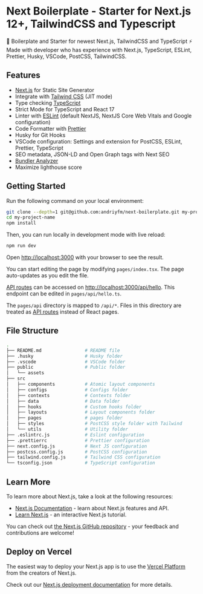 # Next Boilerplate - Starter for Next.js 12+, TailwindCSS and Typescript

🚀 Boilerplate and Starter for newest Next.js, TailwindCSS and TypeScript ⚡️ Made with developer who has experience with Next.js, TypeScript, ESLint, Prettier, Husky, VSCode, PostCSS, TailwindCSS.

## Features

- [Next.js](https://nextjs.org) for Static Site Generator
- Integrate with [Tailwind CSS](https://tailwindcss.com) (JIT mode)
- Type checking [TypeScript](https://www.typescriptlang.org)
- Strict Mode for TypeScript and React 17
- Linter with [ESLint](https://eslint.org) (default NextJS, NextJS Core Web Vitals and Google configuration)
- Code Formatter with [Prettier](https://prettier.io)
- Husky for Git Hooks
- VSCode configuration: Settings and extension for PostCSS, ESLint, Prettier, TypeScript
- SEO metadata, JSON-LD and Open Graph tags with Next SEO
- [Bundler Analyzer](https://www.npmjs.com/package/@next/bundle-analyzer)
- Maximize lighthouse score

## Getting Started

Run the following command on your local environment:

```bash
git clone --depth=1 git@github.com:andriyfm/next-boilerplate.git my-project-name
cd my-project-name
npm install
```

Then, you can run locally in development mode with live reload:

```bash
npm run dev
```

Open [http://localhost:3000](http://localhost:3000) with your browser to see the result.

You can start editing the page by modifying `pages/index.tsx`. The page auto-updates as you edit the file.

[API routes](https://nextjs.org/docs/api-routes/introduction) can be accessed on [http://localhost:3000/api/hello](http://localhost:3000/api/hello). This endpoint can be edited in `pages/api/hello.ts`.

The `pages/api` directory is mapped to `/api/*`. Files in this directory are treated as [API routes](https://nextjs.org/docs/api-routes/introduction) instead of React pages.

## File Structure

```bash
.
├── README.md                # README file
├── .husky                   # Husky folder
├── .vscode                  # VSCode folder
├── public                   # Public folder
│   └── assets
├── src
│   ├── components           # Atomic layout components
│   ├── configs              # Configs folder
│   ├── contexts             # Contexts folder
│   ├── data                 # Data folder
│   ├── hooks                # Custom hooks folder
│   ├── layouts              # Layout components folder
│   ├── pages                # pages folder
│   ├── styles               # PostCSS style folder with Tailwind
│   └── utils                # Utility folder
├── .eslintrc.js             # Eslint configuration
├── .prettierrc              # Prettier configuration
├── next.config.js           # Next JS configuration
├── postcss.config.js        # PostCSS configuration
├── tailwind.config.js       # Tailwind CSS configuration
└── tsconfig.json            # TypeScript configuration
```

## Learn More

To learn more about Next.js, take a look at the following resources:

- [Next.js Documentation](https://nextjs.org/docs) - learn about Next.js features and API.
- [Learn Next.js](https://nextjs.org/learn) - an interactive Next.js tutorial.

You can check out [the Next.js GitHub repository](https://github.com/vercel/next.js/) - your feedback and contributions are welcome!

## Deploy on Vercel

The easiest way to deploy your Next.js app is to use the [Vercel Platform](https://vercel.com/new?utm_medium=default-template&filter=next.js&utm_source=create-next-app&utm_campaign=create-next-app-readme) from the creators of Next.js.

Check out our [Next.js deployment documentation](https://nextjs.org/docs/deployment) for more details.
